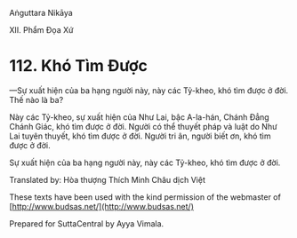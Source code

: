  

Aṅguttara Nikāya

XII. Phẩm Ðọa Xứ

# 112\. Khó Tìm Ðược

—Sự xuất hiện của ba hạng người này, này các Tỷ-kheo, khó tìm được ở đời. Thế nào là ba?

Này các Tỷ-kheo, sự xuất hiện của Như Lai, bậc A-la-hán, Chánh Ðẳng Chánh Giác, khó tìm được ở đời. Người có thể thuyết pháp và luật do Như Lai tuyên thuyết, khó tìm được ở đời. Người tri ân, người biết ơn, khó tìm được ở đời.

Sự xuất hiện của ba hạng người này, này các Tỷ-kheo, khó tìm được ở đời.

Translated by: Hòa thượng Thích Minh Châu dịch Việt

These texts have been used with the kind permission of the webmaster of [http://www.budsas.net/](http://www.budsas.net/)

Prepared for SuttaCentral by Ayya Vimala.